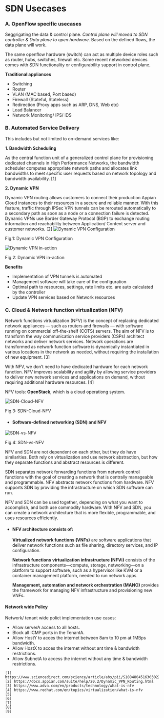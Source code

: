 # SDN Usecases

### A. OpenFlow specific usecases
Seggrigating the data & control plane. _Control plane will  moved to SDN controller & Data plane to open hardware._ Based on the defined flows, the data plane will work.

The same openflow hardware (switch) can act as multiple device roles such as router, hubs, switches, firewall etc. Some recent networked devices comes with SDN functionality or configurability support in control plane. 

**Traditional appliances**
* Switching
* Router
* VLAN (MAC based, Port based)
* Firewall (Stateful, Stateless)
* Redirection (Proxy apps such as ARP, DNS, Web etc)
* Load Balancer
* Network Monitoring/ IPS/ IDS

### B. Automated Service Delivery
This includes but not limited to on-demand services like:

**1. Bandwidth Scheduling**

As the central function unit of a generalized control plane for provisioning dedicated channels in High Performance Networks, the bandwidth scheduler computes appropriate network paths and allocates link bandwidths to meet specific user requests based on network topology and bandwidth availability. [1]

**2. Dynamic VPN**

Dynamic VPN routing allows customers to connect their production Appian Cloud instances to their resources in a secure and reliable manner. With this feature, traffic through IPSec VPN tunnels can be rerouted automatically to a secondary path as soon as a node or a connection failure is detected. Dynamic VPNs use Border Gateway Protocol (BGP) to exchange routing information and reachability between Application/ Content server and customer networks. [2]
![Dynamic VPN Configuration](https://github.com/biplabro/SDN-hands-on_Openflow-Mininet-RYU/blob/master/images/Dynamic-VPN0.png)

Fig.1: Dynamic VPN Configuration

![Dynamic VPN in-action](https://github.com/biplabro/SDN-hands-on_Openflow-Mininet-RYU/blob/master/images/Dynamic-VPN1.png)

Fig.2: Dynamic VPN in-action

**Benefits**
* Implementation of VPN tunnels is automated
* Management software will take care of the configuration
* Optimal path to resources, settings, rate limits etc. are auto calculated by the controller
* Update VPN services based on Network resources

### C. Cloud & Network function virtualization (NFV)
Network functions virtualization (NFV) is the concept of replacing dedicated network appliances — such as routers and firewalls — with software running on commercial off-the-shelf (COTS) servers. The aim of NFV is to transform the way communication service providers (CSPs) architect networks and deliver network services. Network operations are transformed as network function software is dynamically instantiated in various locations in the network as needed, without requiring the installation of new equipment. [3]

With NFV, we don’t need to have dedicated hardware for each network function. NFV improves scalability and agility by allowing service providers to deliver new network services and applications on demand, without requiring additional hardware resources. [4]

NFV tools: **OpenStack**, which is a cloud operationg system.

![SDN-Cloud-NFV](https://github.com/biplabro/SDN-hands-on_Openflow-Mininet-RYU/blob/master/images/Illustration-of-relationships-among-NSO-NFV-SDN-and-Cloud.png)

Fig.3: SDN-Cloud-NFV

* #### Software-defined networking (SDN) and NFV

![SDN-vs-NFV](https://github.com/biplabro/SDN-hands-on_Openflow-Mininet-RYU/blob/master/images/nfv_vs_sdn.jpeg)

Fig.4: SDN-vs-NFV

NFV and SDN are not dependent on each other, but they do have similarities. Both rely on virtualization and use network abstraction, but how they separate functions and abstract resources is different. 

SDN separates network forwarding functions from network control functions with the goal of creating a network that is centrally manageable and programmable. NFV abstracts network functions from hardware. NFV supports SDN by providing the infrastructure on which SDN software can run. 

NFV and SDN can be used together, depending on what you want to accomplish, and both use commodity hardware. With NFV and SDN, you can create a network architecture that is more flexible, programmable, and uses resources efficiently.

* #### NFV architecture consists of:

    **Virtualized network functions (VNFs)** are software applications that deliver network functions such as file sharing, directory services, and IP configuration.

    **Network functions virtualization infrastructure (NFVi)** consists of the infrastructure components—compute, storage, networking—on a platform to support software, such as a hypervisor like KVM or a container management platform, needed to run network apps.

    **Management, automation and network orchestration (MANO)** provides the framework for managing NFV infrastructure and provisioning new VNFs.

#### Network wide Policy
Network/ tenant wide polict implementation use cases:

  * Allow serverA access to all hosts.
  * Block all ICMP ports in the TenantA.
  * Allow HostY to acces the internet between 8am to 10 pm at 1MBps bandwidth.
  * Allow HostX to acces the internet without ant time & bandwidth restrictions.
  * Allow SubnetA to access the internet without any time & bandwidth restrictions.


















```
[1] https://www.sciencedirect.com/science/article/abs/pii/S1084804516303022
[2] https://docs.appian.com/suite/help/20.2/Dynamic_VPN_Routing.html
[3] https://www.adva.com/en/products/technology/what-is-nfv
[4] https://www.redhat.com/en/topics/virtualization/what-is-nfv
[5]
[6]
[7]
[8]
[9]
```
